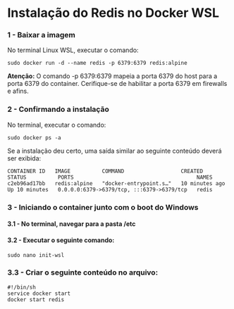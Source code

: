 # Instalação do Redis no Docker WSL

### 1 - Baixar a imagem 
No terminal Linux WSL, executar o comando:
```
sudo docker run -d --name redis -p 6379:6379 redis:alpine
```
**Atenção:** O comando -p 6379:6379 mapeia a porta 6379 do host para a porta 6379 do container. Cerifique-se de habilitar a porta 6379 em firewalls e afins.

### 2 - Confirmando a instalação
No terminal, executar o comando:

```
sudo docker ps -a
```

Se a instalação deu certo, uma saída similar ao seguinte conteúdo deverá ser exibida:

```
CONTAINER ID   IMAGE          COMMAND                  CREATED          STATUS          PORTS                                       NAMES
c2eb96ad17bb   redis:alpine   "docker-entrypoint.s…"   10 minutes ago   Up 10 minutes   0.0.0.0:6379->6379/tcp, :::6379->6379/tcp   redis
```

### 3 - Iniciando o container junto com o boot do Windows

#### 3.1 - No terminal, navegar para a pasta /etc

#### 3.2 - Executar o seguinte comando:
```
sudo nano init-wsl
```

### 3.3 - Criar o seguinte conteúdo no arquivo:
```
#!/bin/sh
service docker start
docker start redis
```
